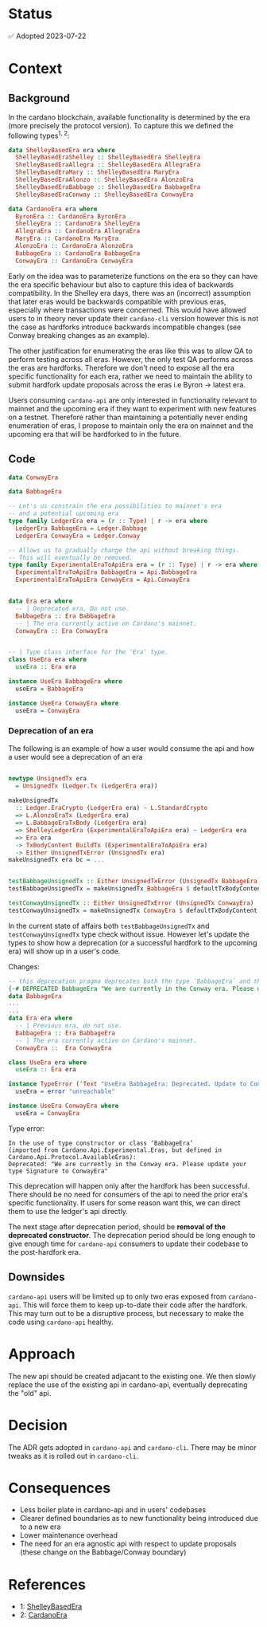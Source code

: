 # Status

✅ Adopted  2023-07-22

# Context

## Background
 
In the cardano blockchain, available functionality is determined by the era (more precisely the protocol version).
To capture this we defined the following types<sup>1, 2</sup>:
```haskell
data ShelleyBasedEra era where
  ShelleyBasedEraShelley :: ShelleyBasedEra ShelleyEra
  ShelleyBasedEraAllegra :: ShelleyBasedEra AllegraEra
  ShelleyBasedEraMary :: ShelleyBasedEra MaryEra
  ShelleyBasedEraAlonzo :: ShelleyBasedEra AlonzoEra
  ShelleyBasedEraBabbage :: ShelleyBasedEra BabbageEra
  ShelleyBasedEraConway :: ShelleyBasedEra ConwayEra

data CardanoEra era where
  ByronEra :: CardanoEra ByronEra
  ShelleyEra :: CardanoEra ShelleyEra
  AllegraEra :: CardanoEra AllegraEra
  MaryEra :: CardanoEra MaryEra
  AlonzoEra :: CardanoEra AlonzoEra
  BabbageEra :: CardanoEra BabbageEra
  ConwayEra :: CardanoEra ConwayEra

```
Early on the idea was to parameterize functions on the era so they can have the era specific behaviour but also to capture this idea of backwards compatibility.
In the Shelley era days, there was an (incorrect) assumption that later eras would be backwards compatible with previous eras, especially where transactions were concerned.
This would have allowed users to in theory never update their `cardano-cli` version however this is not the case as hardforks introduce backwards incompatible changes (see Conway breaking changes as an example).

The other justification for enumerating the eras like this was to allow QA to perform testing across all eras.
However, the only test QA performs across the eras are hardforks.
Therefore we don't need to expose all the era specific functionality for each era, rather we need to maintain the ability to submit hardfork update proposals across the eras i.e Byron -> latest era. 

Users consuming `cardano-api` are only interested in functionality relevant to mainnet and the upcoming era if they want to experiment with new features on a testnet.
Therefore rather than maintaining a potentially never ending enumeration of eras, I propose to maintain only the era on mainnet and the upcoming era that will be hardforked to in the future.

## Code 

```haskell
data ConwayEra

data BabbageEra 

-- Let's us constrain the era possibilities to mainnet's era
-- and a potential upcoming era
type family LedgerEra era = (r :: Type) | r -> era where
  LedgerEra BabbageEra = Ledger.Babbage
  LedgerEra ConwayEra = Ledger.Conway

-- Allows us to gradually change the api without breaking things.
-- This will eventually be removed.
type family ExperimentalEraToApiEra era = (r :: Type) | r -> era where
  ExperimentalEraToApiEra BabbageEra = Api.BabbageEra
  ExperimentalEraToApiEra ConwayEra = Api.ConwayEra


data Era era where
  -- | Deprecated era, Do not use.
  BabbageEra :: Era BabbageEra
  -- | The era currently active on Cardano's mainnet.
  ConwayEra :: Era ConwayEra


-- | Type class interface for the 'Era' type.
class UseEra era where
  useEra :: Era era

instance UseEra BabbageEra where
  useEra = BabbageEra

instance UseEra ConwayEra where
  useEra = ConwayEra
```

### Deprecation of an era

The following is an example of how a user would consume the api and how a user would see a deprecation of an era

```haskell

newtype UnsignedTx era
  = UnsignedTx (Ledger.Tx (LedgerEra era))
 
makeUnsignedTx
  :: Ledger.EraCrypto (LedgerEra era) ~ L.StandardCrypto
  => L.AlonzoEraTx (LedgerEra era)
  => L.BabbageEraTxBody (LedgerEra era)
  => ShelleyLedgerEra (ExperimentalEraToApiEra era) ~ LedgerEra era
  => Era era
  -> TxBodyContent BuildTx (ExperimentalEraToApiEra era)
  -> Either UnsignedTxError (UnsignedTx era)
makeUnsignedTx era bc = ...


testBabbageUnsignedTx :: Either UnsignedTxError (UnsignedTx BabbageEra)
testBabbageUnsignedTx = makeUnsignedTx BabbageEra $ defaultTxBodyContent ShelleyBasedEraBabbage

testConwayUnsignedTx :: Either UnsignedTxError (UnsignedTx ConwayEra)
testConwayUnsignedTx = makeUnsignedTx ConwayEra $ defaultTxBodyContent ShelleyBasedEraConway
```

In the current state of affairs both `testBabbageUnsignedTx` and `testConwayUnsignedTx` type check without issue.
However let's update the types to show how a deprecation (or a successful hardfork to the upcoming era) will show up in a user's code.

Changes:
```haskell
-- this deprecation pragma deprecates both the type `BabbageEra` and the `BabbageEra` constructor
{-# DEPRECATED BabbageEra "We are currently in the Conway era. Please update your type Signature to ConwayEra" #-}
data BabbageEra
...
...
data Era era where
  -- | Previous era, do not use.
  BabbageEra :: Era BabbageEra
  -- | The era currently active on Cardano's mainnet.
  ConwayEra ::  Era ConwayEra

class UseEra era where
  useEra :: Era era

instance TypeError ('Text "UseEra BabbageEra: Deprecated. Update to ConwayEra") => UseEra BabbageEra where
  useEra = error "unreachable"

instance UseEra ConwayEra where
  useEra = ConwayEra
```

Type error:
```
In the use of type constructor or class ‘BabbageEra’
(imported from Cardano.Api.Experimental.Eras, but defined in Cardano.Api.Protocol.AvailableEras):
Deprecated: "We are currently in the Conway era. Please update your type Signature to ConwayEra"
```

This deprecation will happen only after the hardfork has been successful.
There should be no need for consumers of the api to need the prior era's specific functionality.
If users for some reason want this, we can direct them to use the ledger's api directly.

The next stage after deprecation period, should be **removal of the deprecated constructor**.
The deprecation period should be long enough to give enough time for `cardano-api` consumers to update their codebase to the post-hardfork era.

## Downsides

`cardano-api` users will be limited up to only two eras exposed from `cardano-api`.
This will force them to keep up-to-date their code after the hardfork. 
This may turn out to be a disruptive process, but necessary to make the code using `cardano-api` healthy.

# Approach

The new api should be created adjacant to the existing one.
We then slowly replace the use of the existing api in cardano-api, eventually deprecating the "old" api. 

# Decision

The ADR gets adopted in `cardano-api` and `cardano-cli`. There may be minor tweaks as it is rolled out in `cardano-cli`.

# Consequences

- Less boiler plate in cardano-api and in users' codebases 
- Clearer defined boundaries as to new functionality being introduced due to a new era
- Lower maintenance overhead 
- The need for an era agnostic api with respect to update proposals (these change on the Babbage/Conway boundary)

# References
- 1: [ShelleyBasedEra](https://github.com/IntersectMBO/cardano-api/blob/873397bfe0436c224c593f456a3bc237ee0af0c8/cardano-api/internal/Cardano/Api/Eon/ShelleyBasedEra.hs#L123)
- 2: [CardanoEra](https://github.com/IntersectMBO/cardano-api/blob/873397bfe0436c224c593f456a3bc237ee0af0c8/cardano-api/internal/Cardano/Api/Eras/Core.hs#L256)
